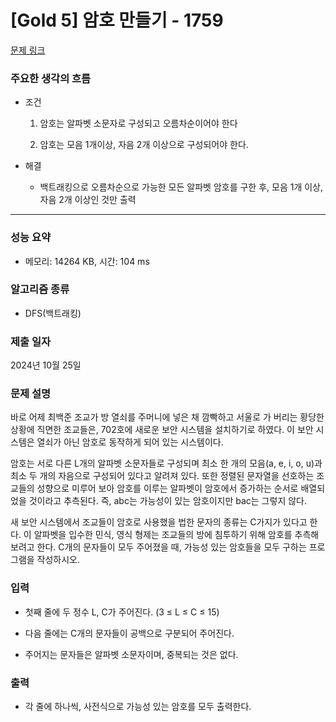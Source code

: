 # [Gold 5] 암호 만들기 - 1759

[문제 링크](https://www.acmicpc.net/problem/1759) 

### 주요한 생각의 흐름
 
- 조건

	1. 암호는 알파벳 소문자로 구성되고 오름차순이어야 한다

	 2. 암호는 모음 1개이상, 자음 2개 이상으로 구성되어야 한다.

- 해결 

	- 백트래킹으로 오름차순으로 가능한 모든 알파벳 암호를 구한 후, 모음 1개 이상, 자음 2개 이상인 것만 출력

---

### 성능 요약

- 메모리: 14264 KB, 시간: 104 ms

### 알고리즘 종류

- DFS(백트래킹)

### 제출 일자

2024년 10월 25일

### 문제 설명

바로 어제 최백준 조교가 방 열쇠를 주머니에 넣은 채 깜빡하고 서울로 가 버리는 황당한 상황에 직면한 조교들은, 702호에 새로운 보안 시스템을 설치하기로 하였다. 이 보안 시스템은 열쇠가 아닌 암호로 동작하게 되어 있는 시스템이다.

암호는 서로 다른 L개의 알파벳 소문자들로 구성되며 최소 한 개의 모음(a, e, i, o, u)과 최소 두 개의 자음으로 구성되어 있다고 알려져 있다. 또한 정렬된 문자열을 선호하는 조교들의 성향으로 미루어 보아 암호를 이루는 알파벳이 암호에서 증가하는 순서로 배열되었을 것이라고 추측된다. 즉, abc는 가능성이 있는 암호이지만 bac는 그렇지 않다.

새 보안 시스템에서 조교들이 암호로 사용했을 법한 문자의 종류는 C가지가 있다고 한다. 이 알파벳을 입수한 민식, 영식 형제는 조교들의 방에 침투하기 위해 암호를 추측해 보려고 한다. C개의 문자들이 모두 주어졌을 때, 가능성 있는 암호들을 모두 구하는 프로그램을 작성하시오.

### 입력 

- 첫째 줄에 두 정수 L, C가 주어진다. (3 ≤ L ≤ C ≤ 15) 

- 다음 줄에는 C개의 문자들이 공백으로 구분되어 주어진다. 

- 주어지는 문자들은 알파벳 소문자이며, 중복되는 것은 없다.

### 출력 

- 각 줄에 하나씩, 사전식으로 가능성 있는 암호를 모두 출력한다.

